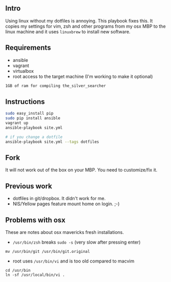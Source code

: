 ## Intro
Using linux without my dotfiles is annoying.
This playbook fixes this. It copies my settings for vim, zsh and other programs from my osx MBP to the linux machine
and it uses ``linuxbrew`` to install new software.

## Requirements
* ansible
* vagrant
* virtualbox
* root access to the target machine (I'm working to make it optional)

```sh
1GB of ram for compiling the_silver_searcher
```

## Instructions
```sh
sudo easy_install pip
sudo pip install ansible
vagrant up
ansible-playbook site.yml

# if you change a dotfile
ansible-playbook site.yml --tags dotfiles
```

## Fork
It will not work out of the box on your MBP. You need to customize/fix it.

## Previous work
* dotfiles in git/dropbox. It didn't work for me.
* NIS/Yellow pages feature mount home on login. ;-)


## Problems with osx
These are notes about osx mavericks fresh installations.

* ``/usr/bin/zsh`` breaks ``sudo -s`` (very slow after pressing enter)

```
mv /usr/bin/git /usr/bin/git.original
```

* root uses ``/usr/bin/vi`` and is too old compared to macvim

```
cd /usr/bin
ln -sf /usr/local/bin/vi .
```
